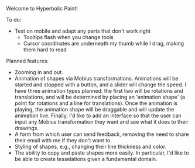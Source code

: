 Welcome to Hyperbolic Paint!

To do:
- Test on mobile and adapt any parts that don't work right
  - Tooltips flash when you change tools
  - Cursor coordinates are underneath my thumb while I drag, making them hard to read

Planned features:
- Zooming in and out.
- Animation of shapes via Mobius transformations. Animations will be started and stopped with a button, and a slider will change the speed. I have three animation types planned: the first two will be rotations and translations, and will be determined by placing an 'animation shape' (a point for rotations and a line for translations). Once the animation is playing, the animation shape will be draggable and will update the animation live. Finally, I'd like to add an interface so that the user can input any Mobius transformation they want and see what it does to their drawings.
- A form from which user can send feedback, removing the need to share their email with me if they don't want to.
- Styling of shapes, e.g., changing their line thickness and color.
- The ability to copy and paste shapes more easily. In particular, I'd like to be able to create tesselations given a fundamental domain.